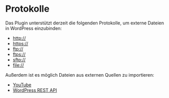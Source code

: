 # Protokolle

Das Plugin unterstützt derzeit die folgenden Protokolle, um externe Dateien in WordPress einzubinden:

* [http://](https://github.com/threadi/external-files-in-media-library/blob/master/docs/import/http_de.md)
* [https://](https://github.com/threadi/external-files-in-media-library/blob/master/docs/import/http_de.md)
* [ftp://](https://github.com/threadi/external-files-in-media-library/blob/master/docs/import/ftp_de.md)
* [ftps://](https://github.com/threadi/external-files-in-media-library/blob/master/docs/import/ftp_de.md)
* [sftp://](https://github.com/threadi/external-files-in-media-library/blob/master/docs/import/sftp_de.md)
* [file://](https://github.com/threadi/external-files-in-media-library/blob/master/docs/import/file_de.md)

Außerdem ist es möglich Dateien aus externen Quellen zu importieren:

* [YouTube](https://github.com/threadi/external-files-in-media-library/blob/master/docs/import/youtube_de.md)
* [WordPress REST API](https://github.com/threadi/external-files-in-media-library/blob/master/docs/import/rest_de.md)
